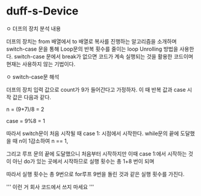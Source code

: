 # duff-s-Device
ㅇ 더프의 장치 분석 내용

더프의 장치는 from 배열에서 to 배열로 복사를 진행하는 알고리즘을 소개하며
switch-case 문을 통해 Loop문의 반복 횟수를 줄이는 loop Unrolling 방법을 사용한다.
switch-case 문에서 break가 없으면 코드가 계속 실행되는 것을 활용한 코드이며 현재는 사용하지 않는 기법이다.

ㅇ switch-case문 해석

더프의 장치 입력 값으로 count가 9가 들어간다고 가정하자.
이 때 반복 값과 case 시작 값은 다음과 같다.

n = (9+7)/8 = 2

case = 9%8 = 1

따라서 switch문이 처음 시작될 때 case 1: 시점에서 시작한다.
while문의 끝에 도달했을 때 n이 1감소하여 n == 1,

그리고 루프 문의 끝에 도달했으니 처음부터 시작하지만 이때 case 1:에서 시작하는 것이 아닌
do가 있는 곳에서 시작하므로 실행 횟수는 총 1+8 번이 되며

따라서 실행 횟수는 총 9번으로 for루프 9번을 돌린 것과 같은 실행 횟수를 가진다.

'''
이런 거 회사 코드에서 쓰지 마세요
'''
